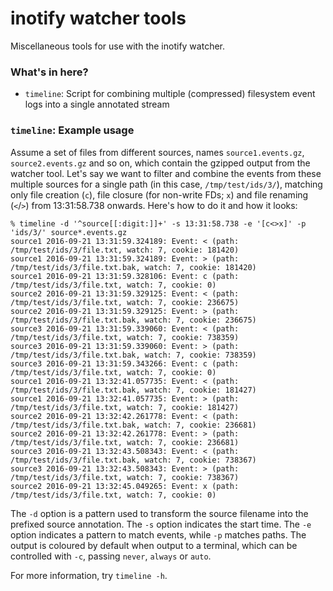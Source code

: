 inotify watcher tools
=====================

Miscellaneous tools for use with the inotify watcher.

### What's in here? ###
* `timeline`: Script for combining multiple (compressed) filesystem event logs
  into a single annotated stream

### `timeline`: Example usage ###
Assume a set of files from different sources, names `source1.events.gz`,
`source2.events.gz` and so on, which contain the gzipped output from the
watcher tool. Let's say we want to filter and combine the events from these
multiple sources for a single path (in this case, `/tmp/test/ids/3/`), matching
only file creation (`c`), file closure (for non-write FDs; `x`) and file
renaming (`<`/`>`) from 13:31:58.738 onwards. Here's how to do it and how it
looks:

    % timeline -d '^source[[:digit:]]+' -s 13:31:58.738 -e '[c<>x]' -p 'ids/3/' source*.events.gz
    source1 2016-09-21 13:31:59.324189: Event: < (path: /tmp/test/ids/3/file.txt, watch: 7, cookie: 181420)
    source1 2016-09-21 13:31:59.324189: Event: > (path: /tmp/test/ids/3/file.txt.bak, watch: 7, cookie: 181420)
    source1 2016-09-21 13:31:59.328106: Event: c (path: /tmp/test/ids/3/file.txt, watch: 7, cookie: 0)
    source2 2016-09-21 13:31:59.329125: Event: < (path: /tmp/test/ids/3/file.txt, watch: 7, cookie: 236675)
    source2 2016-09-21 13:31:59.329125: Event: > (path: /tmp/test/ids/3/file.txt.bak, watch: 7, cookie: 236675)
    source3 2016-09-21 13:31:59.339060: Event: < (path: /tmp/test/ids/3/file.txt, watch: 7, cookie: 738359)
    source3 2016-09-21 13:31:59.339060: Event: > (path: /tmp/test/ids/3/file.txt.bak, watch: 7, cookie: 738359)
    source3 2016-09-21 13:31:59.343266: Event: c (path: /tmp/test/ids/3/file.txt, watch: 7, cookie: 0)
    source1 2016-09-21 13:32:41.057735: Event: < (path: /tmp/test/ids/3/file.txt.bak, watch: 7, cookie: 181427)
    source1 2016-09-21 13:32:41.057735: Event: > (path: /tmp/test/ids/3/file.txt, watch: 7, cookie: 181427)
    source2 2016-09-21 13:32:42.261778: Event: < (path: /tmp/test/ids/3/file.txt.bak, watch: 7, cookie: 236681)
    source2 2016-09-21 13:32:42.261778: Event: > (path: /tmp/test/ids/3/file.txt, watch: 7, cookie: 236681)
    source3 2016-09-21 13:32:43.508343: Event: < (path: /tmp/test/ids/3/file.txt.bak, watch: 7, cookie: 738367)
    source3 2016-09-21 13:32:43.508343: Event: > (path: /tmp/test/ids/3/file.txt, watch: 7, cookie: 738367)
    source2 2016-09-21 13:32:45.049265: Event: x (path: /tmp/test/ids/3/file.txt, watch: 7, cookie: 0)

The `-d` option is a pattern used to transform the source filename into the
prefixed source annotation. The `-s` option indicates the start time. The `-e`
option indicates a pattern to match events, while `-p` matches paths. The
output is coloured by default when output to a terminal, which can be
controlled with `-c`, passing `never`, `always` or `auto`.

For more information, try `timeline -h`.
